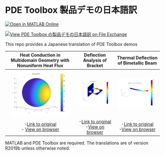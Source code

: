 # PDE Toolbox 製品デモの日本語訳

[![Open in MATLAB Online](https://www.mathworks.com/images/responsive/global/open-in-matlab-online.svg)](https://matlab.mathworks.com/open/github/v1?repo=mathworks/Japanese-translation-of-PDE-Toolbox-demos)

[![View PDE Toolbox の製品デモの日本語訳 on File Exchange](https://www.mathworks.com/matlabcentral/images/matlab-file-exchange.svg)](https://jp.mathworks.com/matlabcentral/fileexchange/74562-pde-toolbox)


This repo provides a Japanese translation of PDE Toolbox demos

Heat Conduction in Multidomain Geometry with Nonuniform Heat Flux |  Deflection Analysis of Bracket | Thermal Deflection of Bimetallic Beam
:-------------------------:|:-------------------------:|:-------------------------:
<img src="./demos/UnsteadyHeatConductionInAMultilayeredSphereExample_JP_images/figure_1.png" width="200"> | <img src="./demos/StrainedBracketExample_JP_images/figure_6.png" width="200" >|<img src="./demos/ThermalDeflectionOfABimetallicStripExample_JP_images/figure_4.png" width="200" >|
-[Link to original](https://jp.mathworks.com/help/pde/ug/heat-conduction-in-multidomain-geometry-with-nonuniform-heat-flux.html) <br>- [View on browser](./demos/UnsteadyHeatConductionInAMultilayeredSphereExample_JP.md) | -[Link to original](https://www.mathworks.com/help/pde/ug/deflection-analysis-of-bracket-femodel.html) <br> -[View on browser](./demos/StrainedBracketExample_JP.md) | -[Link to original](https://jp.mathworks.com/help/pde/ug/thermal-deflection-of-bimetallic-beam.html)　<br> -[View on browser](./demos/ThermalDeflectionOfABimetallicStripExample_JP.md)


MATLAB and PDE Toolbox are required. The translations are of version R2019b unless otherwise noted.
